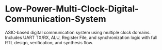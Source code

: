 # Low-Power-Multi-Clock-Digital-Communication-System
ASIC-based digital communication system using multiple clock domains. Includes UART TX/RX, ALU, Register File, and synchronization logic with full RTL design, verification, and synthesis flow.

